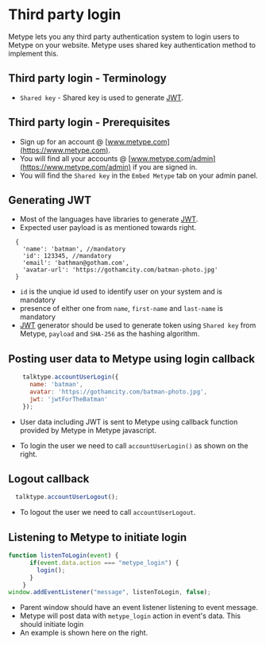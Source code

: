 # Third party login

Metype lets you any third party authentication system to login users to Metype on your website. Metype uses shared key authentication method to implement this.

## Third party login - Terminology
* `Shared key` - Shared key is used to generate [JWT](https://jwt.io/).

## Third party login - Prerequisites

* Sign up for an account @ [www.metype.com](https://www.metype.com).
* You will find all your accounts @ [www.metype.com/admin](https://www.metype.com/admin) if you are signed in.
* You will find the `Shared key` in the `Embed Metype` tab on your admin panel.

## Generating JWT

* Most of the languages have libraries to generate [JWT](https://jwt.io/).
* Expected user payload is as mentioned towards right.

```
  { 
    'name': 'batman', //mandatory
    'id': 123345, //mandatory
    'email': 'bathman@gotham.com',
    'avatar-url': 'https://gothamcity.com/batman-photo.jpg'
  }
```
* `id` is the unqiue id used to identify user on your system and is mandatory
* presence of either one from `name`, `first-name` and `last-name` is mandatory
* [JWT](https://jwt.io/) generator should be used to generate token using `Shared key` from Metype, `payload` and `SHA-256` as the hashing algorithm.

## Posting user data to Metype using login callback

```javascript
    talktype.accountUserLogin({
      name: 'batman',
      avatar: 'https://gothamcity.com/batman-photo.jpg',
      jwt: 'jwtForTheBatman'
    });
```
* User data including JWT is sent to Metype using callback function provided by Metype in Metype javascript.

*  To login the user we need to call `accountUserLogin()` as shown on the right.

## Logout callback

```javascript
  talktype.accountUserLogout();
```

* To logout the user we need to call `accountUserLogout`.

## Listening to Metype to initiate login
```javascript
function listenToLogin(event) {
      if(event.data.action === "metype_login") {
        login();
      }
    }
window.addEventListener("message", listenToLogin, false);
```
* Parent window should have an event listener listening to event message.
* Metype will post data with `metype_login` action in event's data. This should initiate login
* An example is shown here on the right.
